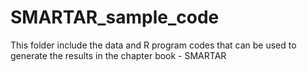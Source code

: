 # SMARTAR_sample_code

This folder include the data and R program codes that can be used to generate the results in the chapter book - SMARTAR
